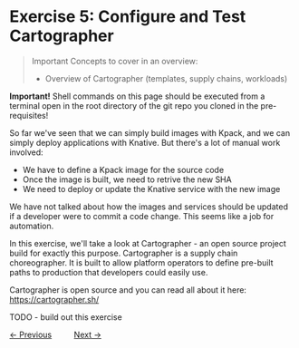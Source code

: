 # Exercise 5: Configure and Test Cartographer 

> Important Concepts to cover in an overview:
>
> - Overview of Cartographer (templates, supply chains, workloads)

**Important!** Shell commands on this page should be executed from a terminal open in the root directory of the
git repo you cloned in the pre-requisites!

So far we've seen that we can simply build images with Kpack, and we can simply deploy applications with Knative.
But there's a lot of manual work involved:

- We have to define a Kpack image for the source code
- Once the image is built, we need to retrive the new SHA
- We need to deploy or update the Knative service with the new image

We have not talked about how the images and services should be updated if a developer were to commit a code
change. This seems like a job for automation.

In this exercise, we'll take a look at Cartographer - an open source project build for exactly this purpose.
Cartographer is a supply chain choreographer. It is built to allow platform operators to define pre-built
paths to production that developers could easily use.

Cartographer is open source and you can read all about it here: https://cartographer.sh/

TODO - build out this exercise

[&lt;- Previous](Exercise04-Kpack.md) &nbsp;&nbsp;&nbsp;&nbsp;&nbsp;&nbsp;&nbsp;&nbsp; [Next -&gt;](Exercise99-Cleanup.md)

